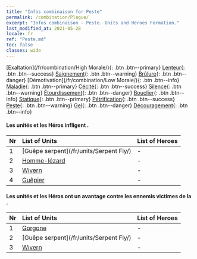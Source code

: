 ```yaml
---
title: "Infos combinaison for Peste"
permalink: /combination/Plague/
excerpt: "Infos combinaison - Peste. Units and Heroes Formation."
last_modified_at: 2021-05-28
locale: fr
ref: "Peste.md"
toc: false
classes: wide
---
```


  [Exaltation](/fr/combination/High Morale/){: .btn .btn--primary} [Lenteur](/fr/combination/Slow/){: .btn .btn--success} [Saignement](/fr/combination/Bleeding/){: .btn .btn--warning} [Brûlure](/fr/combination/Burning/){: .btn .btn--danger} [Démotivation](/fr/combination/Low Morale/){: .btn .btn--info} [Maladie](/fr/combination/Disease/){: .btn .btn--primary} [Cécité](/fr/combination/Blind/){: .btn .btn--success} [Silence](/fr/combination/Silence/){: .btn .btn--warning} [Étourdissement](/fr/combination/Stun/){: .btn .btn--danger} [Bouclier](/fr/combination/Shield/){: .btn .btn--info} [Statique](/fr/combination/Static/){: .btn .btn--primary} [Pétrification](/fr/combination/Petrify/){: .btn .btn--success} [Peste](/fr/combination/Plague/){: .btn .btn--warning} [Gel](/fr/combination/Freeze/){: .btn .btn--danger} [Découragement](/fr/combination/Deterrence/){: .btn .btn--info} 


#### Les unités et les Héros infligent <Peste>.

  | Nr |  List of Units  | List of Heroes | 
  |:---|:----------------|:---------------| 
  | 1 | [Guêpe serpent](/fr/units/Serpent Fly/) | - |
  | 2 | [Homme-lézard](/fr/units/Lizardman/) | - |
  | 3 | [Wivern](/fr/units/Wyvern/) | - |
  | 4 | [Guêpier](/fr/units/Waspwort/) | - |


#### Les unités et les Héros ont un avantage contre les ennemis victimes de la <Peste>.

  | Nr |  List of Units  | List of Heroes | 
  |:---|:----------------|:---------------| 
  | 1 | [Gorgone](/fr/units/Gorgon/) | - |
  | 2 | [Guêpe serpent](/fr/units/Serpent Fly/) | - |
  | 3 | [Wivern](/fr/units/Wyvern/) | - |

